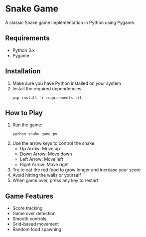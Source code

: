 # Snake Game

A classic Snake game implementation in Python using Pygame.

## Requirements
- Python 3.x
- Pygame

## Installation
1. Make sure you have Python installed on your system
2. Install the required dependencies:
   ```
   pip install -r requirements.txt
   ```

## How to Play
1. Run the game:
   ```
   python snake_game.py
   ```
2. Use the arrow keys to control the snake:
   - Up Arrow: Move up
   - Down Arrow: Move down
   - Left Arrow: Move left
   - Right Arrow: Move right
3. Try to eat the red food to grow longer and increase your score
4. Avoid hitting the walls or yourself
5. When game over, press any key to restart

## Game Features
- Score tracking
- Game over detection
- Smooth controls
- Grid-based movement
- Random food spawning 